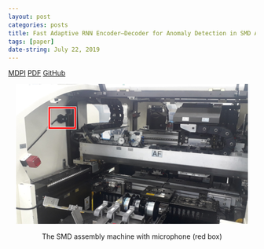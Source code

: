 ```yaml
---
layout: post
categories: posts
title: Fast Adaptive RNN Encoder–Decoder for Anomaly Detection in SMD Assembly Machine
tags: [paper]
date-string: July 22, 2019
---
```



<a href="https://www.mdpi.com/1424-8220/18/10/3573">MDPI</a>
<a href="https://www.mdpi.com/1424-8220/18/10/3573/pdf">PDF</a>
<a href="https://github.com/YeongHyeon/FARED_for_Anomaly_Detection">GitHub</a>


<center>
    <div>
        <img src="/images/2018-10-22/microphone.png">
        <p>The SMD assembly machine with microphone (red box)</p>
    </div>
</center>
